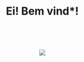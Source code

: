 <h1 align="center">Ei! Bem vind*!</h1>
<p align="center">
</p>


<!--
### Olá! 👋
**arthwho/arthwho** is a ✨ _special_ ✨ repository because its `README.md` (this file) appears on your GitHub profile.

Here are some ideas to get you started:

- 🔭 I’m currently working on ...
- 🌱 I’m currently learning ...
- 👯 I’m looking to collaborate on ...
- 🤔 I’m looking for help with ...
- 💬 Ask me about ...
- 📫 How to reach me: ...
- 😄 Pronouns: ...
- ⚡ Fun fact: ...
-->
<br><br><br>
<p align="center">
  <img src="https://github.com/arthwho/arthwho/assets/111618104/a346683f-88b3-4b21-a84a-756350b91e2a">
</p>
